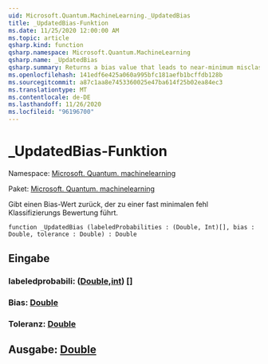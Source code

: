 ```yaml
---
uid: Microsoft.Quantum.MachineLearning._UpdatedBias
title: _UpdatedBias-Funktion
ms.date: 11/25/2020 12:00:00 AM
ms.topic: article
qsharp.kind: function
qsharp.namespace: Microsoft.Quantum.MachineLearning
qsharp.name: _UpdatedBias
qsharp.summary: Returns a bias value that leads to near-minimum misclassification score.
ms.openlocfilehash: 141edf6e425a060a995bfc181aefb1bcffdb128b
ms.sourcegitcommit: a87c1aa8e7453360025e47ba614f25b02ea84ec3
ms.translationtype: MT
ms.contentlocale: de-DE
ms.lasthandoff: 11/26/2020
ms.locfileid: "96196700"
---
```

# <a name="_updatedbias-function"></a>_UpdatedBias-Funktion

Namespace: [Microsoft. Quantum. machinelearning](xref:Microsoft.Quantum.MachineLearning)

Paket: [Microsoft. Quantum. machinelearning](https://nuget.org/packages/Microsoft.Quantum.MachineLearning)


Gibt einen Bias-Wert zurück, der zu einer fast minimalen fehl Klassifizierungs Bewertung führt.

```qsharp
function _UpdatedBias (labeledProbabilities : (Double, Int)[], bias : Double, tolerance : Double) : Double
```


## <a name="input"></a>Eingabe

### <a name="labeledprobabilities--doubleint"></a>labeledprobabili: ([Double](xref:microsoft.quantum.lang-ref.double),[int](xref:microsoft.quantum.lang-ref.int)) []




### <a name="bias--double"></a>Bias: [Double](xref:microsoft.quantum.lang-ref.double)




### <a name="tolerance--double"></a>Toleranz: [Double](xref:microsoft.quantum.lang-ref.double)





## <a name="output--double"></a>Ausgabe: [Double](xref:microsoft.quantum.lang-ref.double)


